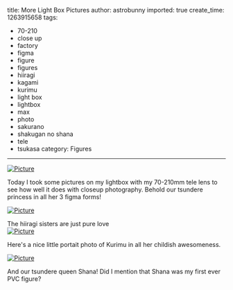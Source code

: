 title: More Light Box Pictures
author: astrobunny
imported: true
create_time: 1263915658
tags:
- 70-210
- close up
- factory
- figma
- figure
- figures
- hiiragi
- kagami
- kurimu
- light box
- lightbox
- max
- photo
- sakurano
- shakugan no shana
- tele
- tsukasa
category: Figures
---
 [![](wp-uploads/2010/01/wpid-sml_DSC_0098-500x332.jpg "Picture")](/images/wp-uploads/2010/01/wpid-sml_DSC_0098.jpg)  
  
Today I took some pictures on my lightbox with my 70-210mm tele lens to see how well it does with closeup photography. Behold our tsundere princess in all her 3 figma forms!  
<!--more-->  
 [![](wp-uploads/2010/01/wpid-sml_DSC_0071_shopped-500x332.jpg "Picture")](/images/wp-uploads/2010/01/wpid-sml_DSC_0071_shopped.jpg)  
  
The hiiragi sisters are just pure love   
 [![](wp-uploads/2010/01/wpid-sml_DSC_0035_shopped-500x332.jpg "Picture")](/images/wp-uploads/2010/01/wpid-sml_DSC_0035_shopped.jpg)  
  
Here's a nice little portait photo of Kurimu in all her childish awesomeness.  
  
 [![](wp-uploads/2010/01/wpid-sml_DSC_0061_shopped-500x752.jpg "Picture")](/images/wp-uploads/2010/01/wpid-sml_DSC_0061_shopped.jpg)  
  
And our tsundere queen Shana! Did I mention that Shana was my first ever PVC figure?